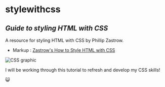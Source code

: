# stylewithcss

## *Guide to styling HTML with CSS*

A resource for styling HTML with CSS by Phillip Zastrow. 

- Markup :  [Zastrow's How to Style HTML with CSS](https://www.digitalocean.com/community/tutorial_series/how-to-style-html-with-css)

![CSS graphic](https://community-cdn-digitalocean-com.global.ssl.fastly.net/jrPjPNCJt7RTS1dA8pULQHv4)

I will be working through this tutorial to refresh and develop my CSS skills! 

:smiley_cat:

